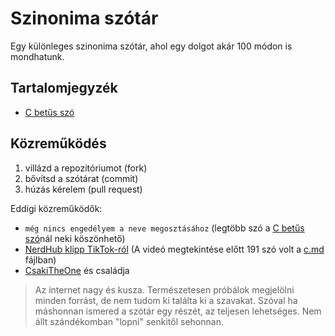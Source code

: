 # Szinonima szótár

Egy különleges szinonima szótár, ahol egy dolgot akár 100 módon is mondhatunk.

## Tartalomjegyzék

- [C betűs szó](./words/c.md)

## Közreműködés

1. villázd a repozitóriumot (fork)
2. bővítsd a szótárat (commit)
3. húzás kérelem (pull request)

Eddigi közreműködők:

- `még nincs engedélyem a neve megosztásához` (legtöbb szó a [C betűs szó](./words/c.md)nál neki köszönhető)
- [NerdHub klipp TikTok-ról](https://www.tiktok.com/@wild_ronin05/video/7084339975663209734?_r=1&_t=8RNWsxYnwgw&social_sharing=v3) (A videó megtekintése előtt 191 szó volt a [c.md](./words/c.md) fájlban)
- [CsakiTheOne](https://github.com/CsakiTheOne/) és családja

> Az internet nagy és kusza. Természetesen próbálok megjelölni minden forrást, de nem tudom ki találta ki a szavakat. Szóval ha máshonnan ismered a szótár egy részét, az teljesen lehetséges. Nem állt szándékomban "lopni" senkitől sehonnan.

